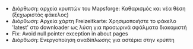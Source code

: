 - Διόρθωση: αρχεία κρυπτών του Mapsforge: Καθαρισμός και νέα θέση (ξεχωριστός φάκελος)
- Διόρθωση: Αρχεία χάρτη Freizeitkarte: Χρησιμοποιήστε το φάκελο 'latest' στο downloader ως λύση για προσωρινά σφάλματα διακομιστή
- Fix: Avoid null pointer exception in about pages
- Διόρθωση: Ενεργοποίηση αναδίπλωσης για αστέρια στην κρύπτη
